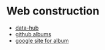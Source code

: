 # Web construction
- [data-hub](https://ntupsc.github.io/data-hub)
- [github albums](https://ntupsc.github.io/albums/)
- [google site for album](https://sites.google.com/view/ntupsc/home)
